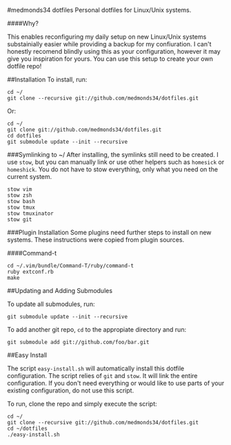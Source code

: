 #medmonds34 dotfiles
Personal dotfiles for Linux/Unix systems. 

####Why?

This enables reconfiguring my daily setup on new Linux/Unix systems substainially easier while providing a backup for my confiuration. I can't honestly recomend blindly using this as your configuration, however it may give you inspiration for yours. You can use this setup to create your own dotfile repo!

##Installation
To install, run:

```
cd ~/
git clone --recursive git://github.com/medmonds34/dotfiles.git
```

Or:

```
cd ~/
git clone git://github.com/medmonds34/dotfiles.git
cd dotfiles
git submodule update --init --recursive
```

###Symlinking to ~/
After installing, the symlinks still need to be created. I use ```stow```, but you can manually link or use other helpers such as ```homesick``` or ```homeshick```. You do not have to stow everything, only what you need on the current system.

```
stow vim
stow zsh
stow bash
stow tmux
stow tmuxinator
stow git
```

###Plugin Installation
Some plugins need further steps to install on new systems. These instructions were copied from plugin sources.

####Command-t

```
cd ~/.vim/bundle/Command-T/ruby/command-t
ruby extconf.rb
make
```

##Updating and Adding Submodules

To update all submodules, run:

```
git submodule update --init --recursive
```

To add another git repo, ```cd``` to the appropiate directory and run:

```
git submodule add git://github.com/foo/bar.git
```

##Easy Install

The script ```easy-install.sh``` will automatically install this dotfile configuration. The script relies of ```git``` and ```stow```. It will link the entire configuration. If you don't need everything or would like to use parts of your existing configuration, do not use this script.

To run, clone the repo and simply execute the script:

```
cd ~/
git clone --recursive git://github.com/medmonds34/dotfiles.git
cd ~/dotfiles
./easy-install.sh
```
